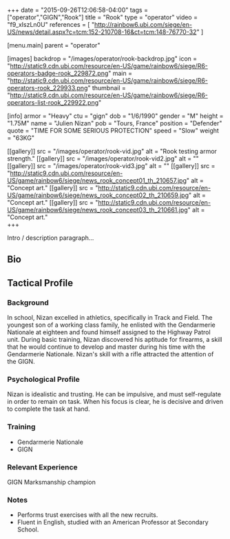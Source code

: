 +++
date = "2015-09-26T12:06:58-04:00"
tags = ["operator","GIGN","Rook"]
title = "Rook"
type = "operator"
video = "f9_xIszLn0U"
references = [
  "http://rainbow6.ubi.com/siege/en-US/news/detail.aspx?c=tcm:152-210708-16&ct=tcm:148-76770-32"
]

[menu.main]
  parent = "operator"

[images]
  backdrop = "/images/operator/rook-backdrop.jpg"
  icon = "http://static9.cdn.ubi.com/resource/en-US/game/rainbow6/siege/R6-operators-badge-rook_229872.png"
  main = "http://static9.cdn.ubi.com/resource/en-US/game/rainbow6/siege/R6-operators-rook_229933.png"
  thumbnail = "http://static9.cdn.ubi.com/resource/en-US/game/rainbow6/siege/R6-operators-list-rook_229922.png"

[info]
  armor = "Heavy"
  ctu = "gign"
  dob = "1/6/1990"
  gender = "M"
  height = "1.75M"
  name = "Julien Nizan"
  pob = "Tours, France"
  position = "Defender"
  quote = "TIME FOR SOME SERIOUS PROTECTION"
  speed = "Slow"
  weight = "63KG"

[[gallery]]
  src = "/images/operator/rook-vid.jpg"
  alt = "Rook testing armor strength."
[[gallery]]
  src = "/images/operator/rook-vid2.jpg"
  alt = ""
[[gallery]]
  src = "/images/operator/rook-vid3.jpg"
  alt = ""
[[gallery]]
  src = "http://static9.cdn.ubi.com/resource/en-US/game/rainbow6/siege/news_rook_concept01_th_210657.jpg"
  alt = "Concept art."
[[gallery]]
  src = "http://static9.cdn.ubi.com/resource/en-US/game/rainbow6/siege/news_rook_concept02_th_210659.jpg"
  alt = "Concept art."
[[gallery]]
  src = "http://static9.cdn.ubi.com/resource/en-US/game/rainbow6/siege/news_rook_concept03_th_210661.jpg"
  alt = "Concept art."  
+++

Intro / description paragraph...<!--more-->

## Bio

## Tactical Profile

### Background

In school, Nizan excelled in athletics, specifically in Track and Field. The youngest son of a working class family, he enlisted with the Gendarmerie Nationale at eighteen and found himself assigned to the Highway Patrol unit. During basic training, Nizan discovered his aptitude for firearms, a skill that he would continue to develop and master during his time with the Gendarmerie Nationale. Nizan's skill with a rifle attracted the attention of the GIGN.

### Psychological Profile

Nizan is idealistic and trusting. He can be impulsive, and must self-regulate in order to remain on task. When his focus is clear, he is decisive and driven to complete the task at hand.

### Training

* Gendarmerie Nationale
* GIGN

### Relevant Experience

GIGN Marksmanship champion

### Notes

* Performs trust exercises with all the new recruits.
* Fluent in English, studied with an American Professor at Secondary School.
